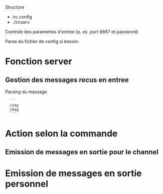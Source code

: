 Structure

- irc.config
- ./ircserv <PORT> <PASSWORD>

Controle des parametres d'entree (p. ex. port 6667 et password)

Parse du fichier de config si besoin.
  
# Fonction server

## Gestion des messages recus en entree
  
Parsing du message
  
      ```
      /say
      /msg
      ```
  
# Action selon la commande
  
## Emission de messages en sortie pour le channel
  
#  Emission de messages en sortie personnel
  




